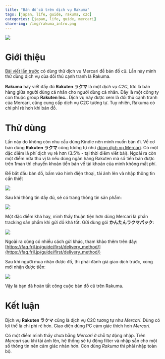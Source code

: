 ```yaml
---
title: "Bán đồ cũ trên dịch vụ Rakuma"
tags: [japan, life, guide, rakuma, c2c]
categories: [japan, life, guide, mercari]
share-img: /img/rakuma_intro.png
---
```


![](/img/rakuma_intro.png)

# Giới thiệu

[Bài viết lần trước](/2019-07-14-give-away-goods-with-mercari.md) có dùng thử dịch vụ Mercari để bán đồ cũ. Lần này mình thử dùng dịch vụ của đối thủ cạnh tranh là Rakuma.

**Rakuma** hay viết đầy đủ **Rakuten ラクマ** là một *dịch vụ C2C*, tức là bán hàng giữa người dùng cá nhân cho người dùng cá nhân. Đây là một công ty con thuộc group **Rakuten Inc.**. Dịch vụ này được xem là đối thủ cạnh tranh của Mercari, cũng cung cấp dịch vụ C2C tương tự. Tuy nhiên, Rakuma có chi phí rẻ hơn khi bán đồ.

# Thử dùng

Lần này do không còn nhu cầu dùng Kindle nên mình muốn bán đi. Về cơ bản dùng **Rakuten ラクマ** cũng tương tự như [dùng dịch vụ Mercari](/2019-07-14-give-away-goods-with-mercari.md). Có một đặc điểm là phí dịch vụ rẻ hơn (3.5% - tại thời điểm viết bài). Ngoài ra còn một điểm nữa thú vị là nếu dùng ngân hàng Rakuten mà số tiền bán được trên 1man thì chuyển khoản tiền bán về tài khoản của mình không mất phí.

Để bắt đầu bán đồ, bấm vào hình điện thoại, tải ảnh lên và nhập thông tin cần thiết

![](/img/use_rakuma_01.jpg)

Sau khi thông tin đầy đủ, sẽ có trang thông tin sản phẩm:

![](/img/use_rakuma_02.jpg)

Một đặc điểm khá hay, mình thấy thuận tiện hơn dùng Mercari là phần tracking sản phẩm khi gửi đồ khá tốt. Gửi dùng gói **かんたんラクマパック**:

![](/img/use_rakuma_03.jpg)

Ngoài ra cũng có nhiều cách gửi khác, tham khảo thêm trên đây: [https://faq.fril.jp/guide/first/delivery_method/](https://faq.fril.jp/guide/first/delivery_method/)

Sau khi người mua nhận được đồ, thì phải đánh giá giao dịch trước, xong mới nhận được tiền:

![](/img/use_rakuma_04.jpg)

Vậy là bạn đã hoàn tất công cuộc bán đồ cũ trên Rakuma.

# Kết luận

Dịch vụ **Rakuten ラクマ** cũng là dịch vụ C2C tương tự như *Mercari*. Dùng có lợi thế là chi phí rẻ hơn. Giao diện dùng PC cảm giác thích hơn *Mercari*.

Có một điểm mình thấy chưa bằng *Mercari* ở chỗ tự động nhập. Trên *Mercari* sau khi tải ảnh lên, hệ thống sẽ tự động filter và nhập sẵn cho một số thông tin nên cảm giác nhàn hơn. Còn dùng *Rakuma* thì phải nhập toàn bộ.